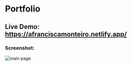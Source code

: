 # Portfolio

## Live Demo: https://afranciscamonteiro.netlify.app/

### Screenshot:

![main page](portfolio.png)
